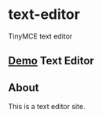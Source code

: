# text-editor
TinyMCE text editor

## [Demo](http://textedit.azurewebsites.net/) Text Editor

## About

This is a text editor site.
